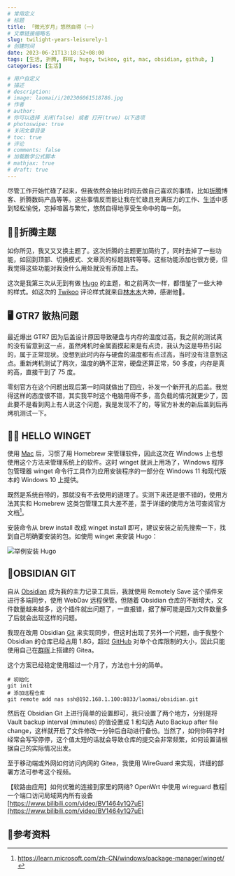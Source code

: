 ```yaml
---
# 常用定义
# 标题
title: 「微光岁月」悠然自得（一）
# 文章链接缩略名
slug: twilight-years-leisurely-1
# 创建时间
date: 2023-06-21T13:18:52+08:00
tags: [生活, 折腾, 群晖, hugo, twikoo, git, mac, obsidian, github, ]
categories: [生活]

# 用户自定义
# 描述
# description: 
# image: laomai/i/202306061518786.jpg
# 作者
# author: 
# 你可以选择 关闭(false) 或者 打开(true) 以下选项
# photoswipe: true
# 关闭文章目录
# toc: true
# 评论
# comments: false
# 加载数学公式脚本
# mathjax: true
# draft: true
---
```


尽管工作开始忙碌了起来，但我依然会抽出时间去做自己喜欢的事情，比如[折腾](折腾.md)博客、折腾数码产品等等。这些事情反而能让我在忙碌且充满压力的工作、[生活](生活.md)中感到轻松愉悦，忘掉喧嚣与繁忙，悠然自得地享受生命中的每一刻。

## 💪🏻折腾主题

如你所见，我又又又换主题了。这次折腾的主题更加简约了，同时去掉了一些功能，如回到顶部、切换模式、文章页的标题跳转等等。这些功能添加也很方便，但我觉得这些功能对我没什么用处就没有添加上去。

这次是我第三次从无到有做 [Hugo](Hugo.md) 的主题，和之前两次一样，都借鉴了一些大神的样式。如这次的 [Twikoo](twikoo.md) 评论样式就来自[林木木](https://immmmm.com)大神，感谢他🙏。

## 🖥️ GTR7 散热问题

最近爆出 GTR7 因为后盖设计原因导致硬盘与内存的温度过高，我之前的测试真的没有留意到这一点，虽然烤机时金属面摸起来是有点烫，我认为这是导热引起的，属于正常现状。没想到此时内存与硬盘的温度都有点过高，当时没有注意到这点。重新烤机测试了两次，温度的确不正常，硬盘还算正常，50 多度，内存是真的高，直接干到了 75 度。

零刻官方在这个问题出现后第一时间就做出了回应，补发一个新开孔的后盖。我觉得这样的态度很不错，其实我平时这个电脑用得不多，高负载的情况就更少了，因此要不是看到网上有人说这个问题，我是发现不了的，等官方补发的新后盖到后再烤机测试一下。

## 👋🏼 HELLO WINGET

使用 [Mac](Mac.md) 后，习惯了用 Homebrew 来管理软件，因此这次在 Windows 上也想使用这个方法来管理系统上的软件。这时 winget 就派上用场了，Windows 程序包管理器 winget 命令行工具作为应用安装程序的一部分在 Windows 11 和现代版本的 Windows 10 上提供。

既然是系统自带的，那就没有不去使用的道理了。实测下来还是很不错的，使用方法其实和 Homebrew 这类包管理工具大差不差，至于详细的使用方法可查阅官方文档[^1]。

安装命令从 brew install 改成 winget install 即可，建议安装之前先搜索一下，找到自己明确要安装的包。如使用 winget 来安装 Hugo：

![举例安装 Hugo](https://sdn.qylao.com/laomai/i/202307301353869.png) 

## 👫OBSIDIAN GIT

自从 [Obsidian](Obsidian.md) 成为我的主力记录工具后，我就使用 Remotely Save 这个插件来进行多端同步，使用 WebDav 远程保管。但随着 Obsidian 仓库的不断增大，文件数量越来越多，这个插件就出问题了，一直报错，据了解可能是因为文件数量多了后就会出现这样的问题。

我现在改用 Obsidian [Git](GIT.md) 来实现同步，但这时出现了另外一个问题，由于我整个 Obsidian 的仓库已经占用 1.8G，超过 [GitHub](Github.md) 对单个仓库限制的大小，因此只能使用自己在[群晖](群晖.md)上搭建的 Gitea。

这个方案已经稳定使用超过一个月了，方法也十分的简单。

```git
# 初始化
git init
# 添加远程仓库
git remote add nas ssh@192.168.1.100:8833/laomai/obsidian.git
```

然后在 Obsidian Git 上进行简单的设置即可，我只设置了两个地方，分别是将 Vault backup interval (minutes) 的值设置成 1 和勾选 Auto Backup after file change，这样就开启了文件修改一分钟后自动进行备份。当然了，如何你码字时经常会写写停停，这个值太短的话就会导致仓库的提交会非常频繁，如何设置请根据自己的实际情况出发。

至于移动端或外网如何访问内网的 Gitea，我使用 WireGuard 来实现，详细的部署方法可参考这个视频。

【软路由应用】如何优雅的连接到家里的网络? OpenWrt 中使用 wireguard 教程|一个端口访问局域网内所有设备 [https://www.bilibili.com/video/BV1464y1Q7uE](https://www.bilibili.com/video/BV1464y1Q7uE)

## 📃参考资料

[^1]: https://learn.microsoft.com/zh-CN/windows/package-manager/winget/